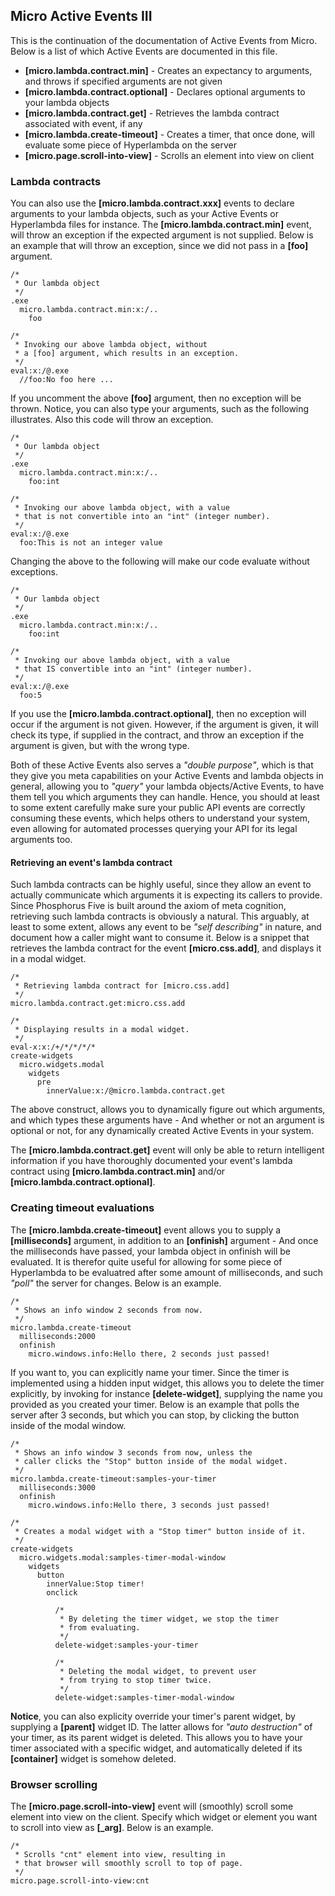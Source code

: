 ## Micro Active Events III

This is the continuation of the documentation of Active Events from Micro. Below is a list of which Active Events
are documented in this file.

* __[micro.lambda.contract.min]__ - Creates an expectancy to arguments, and throws if specified arguments are not given
* __[micro.lambda.contract.optional]__ - Declares optional arguments to your lambda objects
* __[micro.lambda.contract.get]__ - Retrieves the lambda contract associated with event, if any
* __[micro.lambda.create-timeout]__ - Creates a timer, that once done, will evaluate some piece of Hyperlambda on the server
* __[micro.page.scroll-into-view]__ - Scrolls an element into view on client

### Lambda contracts

You can also use the **[micro.lambda.contract.xxx]** events to declare arguments to your lambda objects, such
as your Active Events or Hyperlambda files for instance. The **[micro.lambda.contract.min]** event, will throw
an exception if the expected argument is not supplied. Below is an example that will throw an exception, since
we did not pass in a **[foo]** argument.

```hyperlambda-snippet
/*
 * Our lambda object
 */
.exe
  micro.lambda.contract.min:x:/..
    foo

/*
 * Invoking our above lambda object, without
 * a [foo] argument, which results in an exception.
 */
eval:x:/@.exe
  //foo:No foo here ...
```

If you uncomment the above **[foo]** argument, then no exception will be thrown. Notice, you can also type your
arguments, such as the following illustrates. Also this code will throw an exception.

```hyperlambda-snippet
/*
 * Our lambda object
 */
.exe
  micro.lambda.contract.min:x:/..
    foo:int

/*
 * Invoking our above lambda object, with a value
 * that is not convertible into an "int" (integer number).
 */
eval:x:/@.exe
  foo:This is not an integer value
```

Changing the above to the following will make our code evaluate without exceptions.

```hyperlambda-snippet
/*
 * Our lambda object
 */
.exe
  micro.lambda.contract.min:x:/..
    foo:int

/*
 * Invoking our above lambda object, with a value
 * that IS convertible into an "int" (integer number).
 */
eval:x:/@.exe
  foo:5
```

If you use the **[micro.lambda.contract.optional]**, then no exception will occur if the argument is not given.
However, if the argument is given, it will check its type, if supplied in the contract, and throw an exception
if the argument is given, but with the wrong type.

Both of these Active Events also serves a _"double purpose"_, which is that they give you meta capabilities on
your Active Events and lambda objects in general, allowing you to _"query"_ your lambda objects/Active Events,
to have them tell you which arguments they can handle. Hence, you should at least to some extent carefully
make sure your public API events are correctly consuming these events, which helps others to understand your
system, even allowing for automated processes querying your API for its legal arguments too.

#### Retrieving an event's lambda contract

Such lambda contracts can be highly useful, since they allow an event to actually communicate which arguments
it is expecting its callers to provide. Since Phosphorus Five is built around the axiom of meta cognition,
retrieving such lambda contracts is obviously a natural. This arguably, at least to some extent, allows any
event to be _"self describing"_ in nature, and document how a caller might want to consume it. Below is a snippet
that retrieves the lambda contract for the event **[micro.css.add]**, and displays it in a modal widget.

```hyperlambda-snippet
/*
 * Retrieving lambda contract for [micro.css.add]
 */
micro.lambda.contract.get:micro.css.add

/*
 * Displaying results in a modal widget.
 */
eval-x:x:/+/*/*/*/*
create-widgets
  micro.widgets.modal
    widgets
      pre
        innerValue:x:/@micro.lambda.contract.get
```

The above construct, allows you to dynamically figure out which arguments, and which types these arguments have -
And whether or not an argument is optional or not, for any dynamically created Active Events in your system.

The **[micro.lambda.contract.get]** event will only be able to return intelligent information if you have thoroughly
documented your event's lambda contract using **[micro.lambda.contract.min]** and/or **[micro.lambda.contract.optional]**.

### Creating timeout evaluations

The **[micro.lambda.create-timeout]** event allows you to supply a **[milliseconds]** argument, in addition to
an **[onfinish]** argument - And once the milliseconds have passed, your lambda object in onfinish will be
evaluated. It is therefor quite useful for allowing for some piece of Hyperlambda to be evaluatred after some
amount of milliseconds, and such _"poll"_ the server for changes. Below is an example.

```hyperlambda-snippet
/*
 * Shows an info window 2 seconds from now.
 */
micro.lambda.create-timeout
  milliseconds:2000
  onfinish
    micro.windows.info:Hello there, 2 seconds just passed!
```

If you want to, you can explicitly name your timer. Since the timer is implemented using a hidden input widget,
this allows you to delete the timer explicitly, by invoking for instance __[delete-widget]__, supplying the
name you provided as you created your timer. Below is an example that polls the server after 3 seconds, but
which you can stop, by clicking the button inside of the modal window.

```hyperlambda-snippet
/*
 * Shows an info window 3 seconds from now, unless the
 * caller clicks the "Stop" button inside of the modal widget.
 */
micro.lambda.create-timeout:samples-your-timer
  milliseconds:3000
  onfinish
    micro.windows.info:Hello there, 3 seconds just passed!

/*
 * Creates a modal widget with a "Stop timer" button inside of it.
 */
create-widgets
  micro.widgets.modal:samples-timer-modal-window
    widgets
      button
        innerValue:Stop timer!
        onclick

          /*
           * By deleting the timer widget, we stop the timer
           * from evaluating.
           */
          delete-widget:samples-your-timer

          /*
           * Deleting the modal widget, to prevent user
           * from trying to stop timer twice.
           */
          delete-widget:samples-timer-modal-window
```

**Notice**, you can also explicity override your timer's parent widget, by supplying a __[parent]__
widget ID. The latter allows for _"auto destruction"_ of your timer, as its parent widget is deleted.
This allows you to have your timer associated with a specific widget, and automatically deleted if
its __[container]__ widget is somehow deleted.

### Browser scrolling

The **[micro.page.scroll-into-view]** event will (smoothly) scroll some element into view on the client. Specify
which widget or element you want to scroll into view as **[\_arg]**. Below is an example.

```hyperlambda-snippet
/*
 * Scrolls "cnt" element into view, resulting in
 * that browser will smoothly scroll to top of page.
 */
micro.page.scroll-into-view:cnt
```

